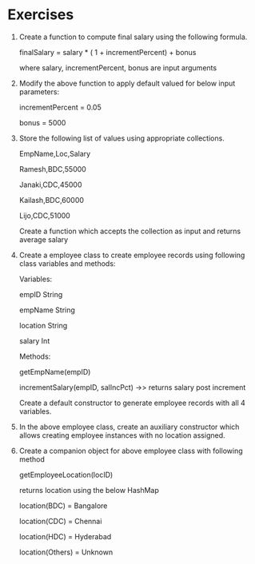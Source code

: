 # Exercises

1. Create a function to compute final salary using the following formula.

   finalSalary = salary \* ( 1 + incrementPercent) + bonus

   where salary, incrementPercent, bonus are input arguments

2. Modify the above function to apply default valued for below input parameters:

   incrementPercent = 0.05

   bonus = 5000

3. Store the following list of values using appropriate collections.

   EmpName,Loc,Salary

   Ramesh,BDC,55000

   Janaki,CDC,45000

   Kailash,BDC,60000

   Lijo,CDC,51000

   Create a function which accepts the collection as input and returns average salary

4. Create a employee class to create employee records using following class variables and methods:

   Variables:

   empID String

   empName String

   location String

   salary Int

   Methods:

   getEmpName(empID)

   incrementSalary(empID, salIncPct) ->> returns salary post increment

   Create a default constructor to generate employee records with all 4 variables.

5. In the above employee class, create an auxiliary constructor which allows creating employee instances with no location assigned.

6. Create a companion object for above employee class with following method

   getEmployeeLocation(locID)

   returns location using the below HashMap

   location(BDC) = Bangalore

   location(CDC) = Chennai

   location(HDC) = Hyderabad

   location(Others) = Unknown
